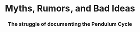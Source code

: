 # <div align="center">Myths, Rumors, and Bad Ideas</div>
### <div align="center">The struggle of documenting the Pendulum Cycle</div>
